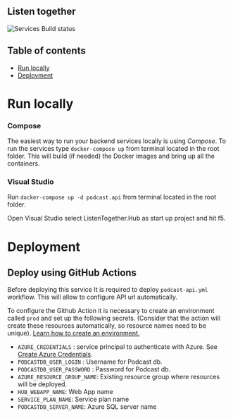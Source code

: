 ## Listen together

![Services Build status](/../../actions/workflows/podcast-hub.yml/badge.svg)

## Table of contents

- [Run locally](#run-backend-locally)
- [Deployment](#deployment)

# Run locally <a name="run-backend-locally"></a>

### Compose

The easiest way to run your backend services locally is using _Compose_. To run the services type `docker-compose up` from terminal located in the root folder. This will build (if needed) the Docker images and bring up all the containers.

### Visual Studio

Run `docker-compose up -d podcast.api` from terminal located in the root folder. 

Open Visual Studio select ListenTogether.Hub as start up project and hit f5.

# Deployment <a name="deployment"></a>

## Deploy using GitHub Actions

Before deploying this service It is required to deploy `podcast-api.yml` workflow. This will allow to configure API url automatically.

To configure the Github Action it is necessary to create an environment called `prod` and set up the following secrets. (Consider that the action will create these resources automatically, so resource names need to be unique). [Learn how to create an environment.](https://docs.github.com/en/actions/deployment/targeting-different-environments/using-environments-for-deployment)

- `AZURE_CREDENTIALS` : service principal to authenticate with Azure. See [Create Azure Credentials](https://docs.microsoft.com/en-us/azure/developer/github/connect-from-azure?tabs=azure-portal%2Cwindows#create-a-service-principal-and-add-it-as-a-github-secret).
- `PODCASTDB_USER_LOGIN` : Username for Podcast db. 
- `PODCASTDB_USER_PASSWORD` : Password for Podcast db.
- `AZURE_RESOURCE_GROUP_NAME`: Existing resource group where resources will be deployed.
- `HUB_WEBAPP_NAME`: Web App name
- `SERVICE_PLAN_NAME`: Service plan name
- `PODCASTDB_SERVER_NAME`: Azure SQL server name 
